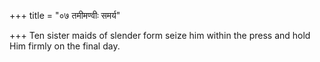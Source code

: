 +++
title = "०७ तमीमण्वीः समर्य"

+++
Ten sister maids of slender form seize him within the press and hold  
     Him firmly on the final day.